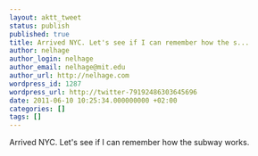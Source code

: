 ```yaml
---
layout: aktt_tweet
status: publish
published: true
title: Arrived NYC. Let's see if I can remember how the s...
author: nelhage
author_login: nelhage
author_email: nelhage@mit.edu
author_url: http://nelhage.com
wordpress_id: 1287
wordpress_url: http://twitter-79192486303645696
date: 2011-06-10 10:25:34.000000000 +02:00
categories: []
tags: []
---
```

Arrived NYC. Let's see if I can remember how the subway works.
